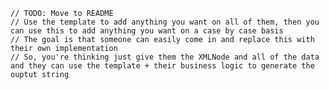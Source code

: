 
    // TODO: Move to README
    // Use the template to add anything you want on all of them, then you can use this to add anything you want on a case by case basis
    // The goal is that someone can easily come in and replace this with their own implementation
    // So, you're thinking just give them the XMLNode and all of the data and they can use the template + their business logic to generate the ouptut string

